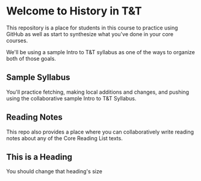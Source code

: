# Welcome to History in T&T
This repository is a place for students in this course to practice using GitHub as well as start to synthesize what you've done in your core courses. 

We'll be using a sample Intro to T&T syllabus as one of the ways to organize both of those goals.

## Sample Syllabus
You'll practice fetching, making local additions and changes, and pushing using the collaborative sample Intro to T&T Syllabus.

## Reading Notes
This repo also provides a place where you can collaboratively write reading notes about any of the Core Reading List texts.

## This is a Heading
You should change that heading's size